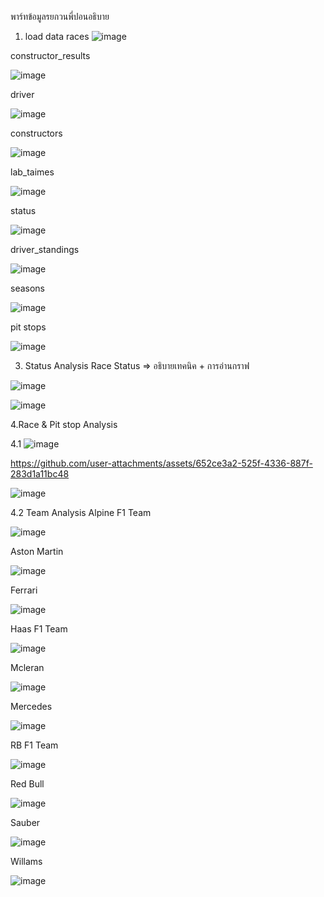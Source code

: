 พาร์ทข้อมูลรยกวนพี่ปอนอธิบาย
1. load data
races
![image](https://github.com/user-attachments/assets/54b01f35-f53a-4665-9392-90764142bf46)

constructor_results

![image](https://github.com/user-attachments/assets/3e30ead0-1bb4-424b-85d9-7225e68ec601)

driver

![image](https://github.com/user-attachments/assets/3ef7221e-e53c-4d48-84dd-0a2110ebbd98)

constructors

![image](https://github.com/user-attachments/assets/405889a4-728f-485d-ac37-95e9e1774409)

lab_taimes

![image](https://github.com/user-attachments/assets/f9e3febe-70b0-405c-b781-1a63959f02aa)

status

![image](https://github.com/user-attachments/assets/baebf436-255e-4e8a-943e-134f87baa529)

driver_standings

![image](https://github.com/user-attachments/assets/449c9a66-ef84-4435-9829-ec550ae6c553)

seasons

![image](https://github.com/user-attachments/assets/2f1c7df0-a76b-4394-95f5-a2192a4952c2)

pit stops

![image](https://github.com/user-attachments/assets/869f7665-1da0-4326-bae6-12c7c376047b)

3. Status Analysis
Race Status => อธิบายเทคนิค + การอ่านกราฟ

![image](https://github.com/user-attachments/assets/27a5a589-08a3-42e0-b3b6-9eeda2965c89)

![image](https://github.com/user-attachments/assets/5c695d9d-8c91-41e7-a2e7-4857ce78af65)

4.Race & Pit stop Analysis

4.1
![image](https://github.com/user-attachments/assets/d5e93951-2d89-4fe8-a768-6862ded84dd1)

https://github.com/user-attachments/assets/652ce3a2-525f-4336-887f-283d1a11bc48


![image](https://github.com/user-attachments/assets/f05bb58a-e3ae-4066-8036-421182407c5d)

4.2 Team Analysis
Alpine F1 Team

![image](https://github.com/user-attachments/assets/20c7fda3-f199-45df-9b9d-c13b2f73d4cd)



Aston Martin

![image](https://github.com/user-attachments/assets/a1cd7f03-291b-4d8c-9fd9-497c824bb0a1)

Ferrari

![image](https://github.com/user-attachments/assets/585dd35c-7313-4c86-a406-77221d097c44)



Haas F1 Team

![image](https://github.com/user-attachments/assets/edb0f083-657f-411f-a9e5-98fe71a8fde6)


Mcleran

![image](https://github.com/user-attachments/assets/2b5179f5-2e10-4c0c-b951-423cbc817be3)


Mercedes

![image](https://github.com/user-attachments/assets/69487624-ed6f-463f-b9b5-5b7fe6e311e3)


RB F1 Team

![image](https://github.com/user-attachments/assets/94d643e4-faf2-4a57-b0a7-e119d2f6ff4b)


Red Bull

![image](https://github.com/user-attachments/assets/f19cb6eb-3580-4646-a000-4839c6c29721)


Sauber

![image](https://github.com/user-attachments/assets/043ebf76-c550-4248-a692-5227d4849d98)


Willams

![image](https://github.com/user-attachments/assets/da67c38e-2838-4ae4-899f-e4a1612392b2)







